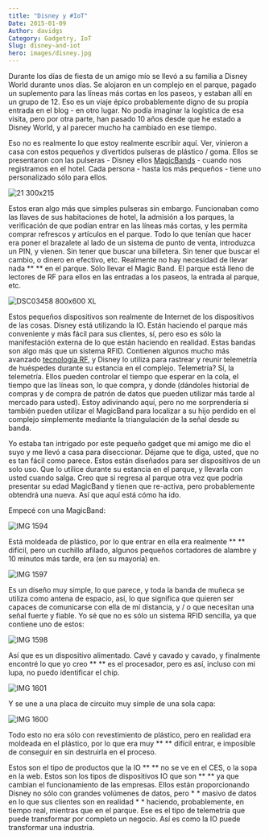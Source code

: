 ```yaml
---
title: "Disney y #IoT"
Date: 2015-01-09
Author: davidgs
Category: Gadgetry, IoT
Slug: disney-and-iot
hero: images/disney.jpg
---
```


Durante los días de fiesta de un amigo mío se llevó a su familia a Disney World durante unos días. Se alojaron en un complejo en el parque, pagado un suplemento para las líneas más cortas en los paseos, y estaban allí en un grupo de 12. Eso es un viaje épico probablemente digno de su propia entrada en el blog - en otro lugar. No podía imaginar la logística de esa visita, pero por otra parte, han pasado 10 años desde que he estado a Disney World, y al parecer mucho ha cambiado en ese tiempo.

Eso no es realmente lo que estoy realmente escribir aquí. Ver, vinieron a casa con estos pequeños y divertidos pulseras de plástico / goma. Ellos se presentaron con las pulseras - Disney ellos [MagicBands](http://www.google.com/aclk?sa=l&ai=Cn6YVIyGwVIPdI4jYpgPmt4KIBbCdkLcJsPD6kYECuJ7GvaYBCAAQASC5VGDJ7qeKpKTEEaABxvSz_gPIAQGqBB9P0GZkOBPEgK6Ouy6vIILHWD0Zp9Iw_GHI6nWnsLbCgAWQToAHgNn1RYgHAZAHAqgHpr4b&sig=AOD64_3AYdOTwEhFZiBYvxQJk4hZsV2IfQ&rct=j&q=&ved=0CCAQ0Qw&adurl=http://ad.doubleclick.net/clk%3B252175360%3B76276805%3Bl%3Bu%3Dms%3Fhttps://disneyworld.disney.go.com/plan/my-disney-experience/bands-cards/%3FCMP%3DKNC-WDW_FY15_DOM_NGE_BR_MagicBands%7CG%7C4151322.NG.AM.02.01%26keyword_id%3DsX37LLiAO_dc%7Cdisney%2520magic%2520band%7C68978719648%7Ce%7C15402cl14044) - cuando nos registramos en el hotel. Cada persona - hasta los más pequeños - tiene uno personalizado sólo para ellos.

![21 300x215](/posts/category/iot/iot-hardware/images/21-300x215.jpg )

Estos eran algo más que simples pulseras sin embargo. Funcionaban como las llaves de sus habitaciones de hotel, la admisión a los parques, la verificación de que podían entrar en las líneas más cortas, y les permita comprar refrescos y artículos en el parque. Todo lo que tenían que hacer era poner el brazalete al lado de un sistema de punto de venta, introduzca un PIN, y vienen. Sin tener que buscar una billetera. Sin tener que buscar el cambio, o dinero en efectivo, etc. Realmente no hay necesidad de llevar nada ** ** en el parque. Sólo llevar el Magic Band. El parque está lleno de lectores de RF para ellos en las entradas a los paseos, la entrada al parque, etc.

![DSC03458 800x600 XL](/posts/category/iot/iot-hardware/images/DSC03458-XL-800x600.jpg)

Estos pequeños dispositivos son realmente de Internet de los dispositivos de las cosas. Disney está utilizando la IO. Están haciendo el parque más conveniente y más fácil para sus clientes, sí, pero eso es sólo la manifestación externa de lo que están haciendo en realidad. Estas bandas son algo más que un sistema RFID. Contienen algunos mucho más avanzado [tecnología RF](https://disneyworld.disney.go.com/faq/my-disney-experience/frequency-technology/), y Disney lo utiliza para rastrear y reunir telemetría de huéspedes durante su estancia en el complejo. Telemetría? Sí, la telemetría. Ellos pueden controlar el tiempo que esperar en la cola, el tiempo que las líneas son, lo que compra, y donde (dándoles historial de compras y de compra de patrón de datos que pueden utilizar más tarde al mercado para usted). Estoy adivinando aquí, pero no me sorprendería si también pueden utilizar el MagicBand para localizar a su hijo perdido en el complejo simplemente mediante la triangulación de la señal desde su banda.

Yo estaba tan intrigado por este pequeño gadget que mi amigo me dio el suyo y me llevó a casa para diseccionar. Déjame que te diga, usted, que no es tan fácil como parece. Estos están diseñados para ser dispositivos de un solo uso. Que lo utilice durante su estancia en el parque, y llevarla con usted cuando salga. Creo que si regresa al parque otra vez que podría presentar su edad MagicBand y tienen que re-activa, pero probablemente obtendrá una nueva. Así que aquí está cómo ha ido.

Empecé con una MagicBand:

![IMG 1594](/posts/category/iot/iot-hardware/images/IMG_1594.jpg)

Está moldeada de plástico, por lo que entrar en ella era realmente ** ** difícil, pero un cuchillo afilado, algunos pequeños cortadores de alambre y 10 minutos más tarde, era (en su mayoría) en.

![IMG 1597](/posts/category/iot/iot-hardware/images/IMG_1597.jpg)

Es un diseño muy simple, lo que parece, y toda la banda de muñeca se utiliza como antena de espacio, así, lo que significa que quieren ser capaces de comunicarse con ella de mí distancia, y / o que necesitan una señal fuerte y fiable. Yo sé que no es sólo un sistema RFID sencilla, ya que contiene uno de estos:

![IMG 1598](/posts/category/iot/iot-hardware/images/IMG_1598.jpg)

Así que es un dispositivo alimentado. Cavé y cavado y cavado, y finalmente encontré lo que yo creo ** ** es el procesador, pero es así, incluso con mi lupa, no puedo identificar el chip.

![IMG 1601](/posts/category/iot/iot-hardware/images/IMG_1601.jpg)

Y se une a una placa de circuito muy simple de una sola capa:

![IMG 1600](/posts/category/iot/iot-hardware/images/IMG_1600.jpg)

Todo esto no era sólo con revestimiento de plástico, pero en realidad era moldeada en el plástico, por lo que era muy ** ** difícil entrar, e imposible de conseguir en sin destruirla en el proceso.

Estos son el tipo de productos que la IO ** ** no se ve en el CES, o la sopa en la web. Estos son los tipos de dispositivos IO que son ** ** ya que cambian el funcionamiento de las empresas. Ellos están proporcionando Disney no sólo con grandes volúmenes de datos, pero * * masivo de datos en lo que sus clientes son en realidad * * haciendo, probablemente, en tiempo real, mientras que en el parque. Ese es el tipo de telemetría que puede transformar por completo un negocio. Así es como la IO puede transformar una industria.
